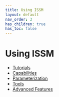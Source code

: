 ```yaml
---
title: Using ISSM
layout: default
nav_order: 3
has_children: true
has_toc: false
---
```


# Using ISSM
- <a href="tutorials">Tutorials</a>
- <a href="capabilities">Capabilities</a>
- <a href="parameterization">Parameterization</a>
- <a href="tools">Tools</a>
- <a href="advanced-features">Advanced Features</a>
